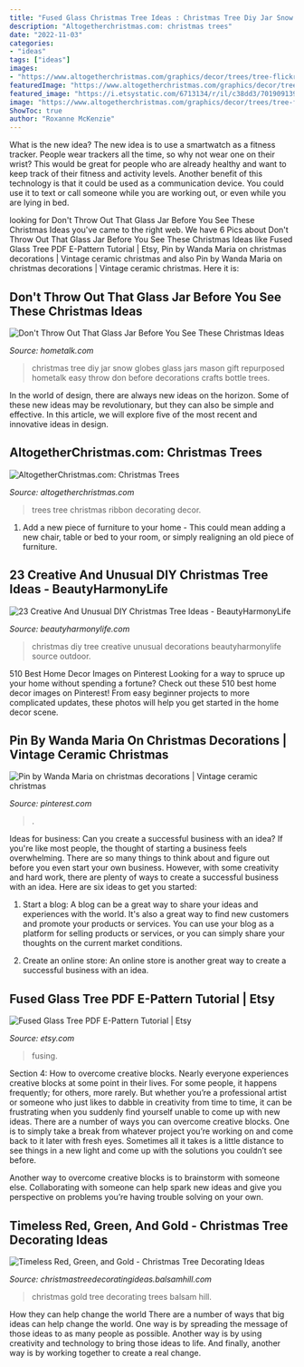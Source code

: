 ```yaml
---
title: "Fused Glass Christmas Tree Ideas : Christmas Tree Diy Jar Snow Globes Glass Jars Mason Gift Repurposed Hometalk Easy Throw Don Before Decorations Crafts Bottle Trees"
description: "Altogetherchristmas.com: christmas trees"
date: "2022-11-03"
categories:
- "ideas"
tags: ["ideas"]
images:
- "https://www.altogetherchristmas.com/graphics/decor/trees/tree-flickr-jack_english1.jpg"
featuredImage: "https://www.altogetherchristmas.com/graphics/decor/trees/tree-flickr-jack_english1.jpg"
featured_image: "https://i.etsystatic.com/6713134/r/il/c38dd3/701909139/il_794xN.701909139_pebg.jpg"
image: "https://www.altogetherchristmas.com/graphics/decor/trees/tree-flickr-jack_english1.jpg"
ShowToc: true
author: "Roxanne McKenzie"
---
```



What is the new idea?
The new idea is to use a smartwatch as a fitness tracker. People wear trackers all the time, so why not wear one on their wrist? This would be great for people who are already healthy and want to keep track of their fitness and activity levels. Another benefit of this technology is that it could be used as a communication device. You could use it to text or call someone while you are working out, or even while you are lying in bed.

	

		
looking for Don&#039;t Throw Out That Glass Jar Before You See These Christmas Ideas you've came to the right web. We have 6 Pics about Don&#039;t Throw Out That Glass Jar Before You See These Christmas Ideas like Fused Glass Tree PDF E-Pattern Tutorial | Etsy, Pin by Wanda Maria on christmas decorations | Vintage ceramic christmas and also Pin by Wanda Maria on christmas decorations | Vintage ceramic christmas. Here it is:
		
    
## Don&#039;t Throw Out That Glass Jar Before You See These Christmas Ideas

<img loading=lazy src="https://cdn-fastly.hometalk.com/media/2016/10/19/3583085/s-don-t-throw-out-that-glass-jar-before-you-see-these-christmas-ideas-christmas-decorations.jpg?size=1600x1000&amp;nocrop=1" onerror="this.onerror=null;this.src='https://tse3.mm.bing.net/th?id=OIP.l_2A-ZDVR35ArqG7WWs79AHaLM&amp;pid=15.1';" alt="Don&#039;t Throw Out That Glass Jar Before You See These Christmas Ideas">

_Source: hometalk.com_

>christmas tree diy jar snow globes glass jars mason gift repurposed hometalk easy throw don before decorations crafts bottle trees. 

	

In the world of design, there are always new ideas on the horizon. Some of these new ideas may be revolutionary, but they can also be simple and effective. In this article, we will explore five of the most recent and innovative ideas in design.

    
## AltogetherChristmas.com: Christmas Trees

<img loading=lazy src="https://www.altogetherchristmas.com/graphics/decor/trees/tree-flickr-jack_english1.jpg" onerror="this.onerror=null;this.src='https://tse4.mm.bing.net/th?id=OIP.tBKAfCZ5GFmJszyr35WtMgHaKm&amp;pid=15.1';" alt="AltogetherChristmas.com: Christmas Trees">

_Source: altogetherchristmas.com_

>trees tree christmas ribbon decorating decor. 

	

1. Add a new piece of furniture to your home - This could mean adding a new chair, table or bed to your room, or simply realigning an old piece of furniture.

    
## 23 Creative And Unusual DIY Christmas Tree Ideas - BeautyHarmonyLife

<img loading=lazy src="https://beautyharmonylife.com/wp-content/uploads/2013/12/diy-outdoor-christmas-decorations-ideas-800x1018.jpg" onerror="this.onerror=null;this.src='https://tse1.mm.bing.net/th?id=OIP.GhywnWccVXi3EMhT8VFNhAHaJb&amp;pid=15.1';" alt="23 Creative And Unusual DIY Christmas Tree Ideas - BeautyHarmonyLife">

_Source: beautyharmonylife.com_

>christmas diy tree creative unusual decorations beautyharmonylife source outdoor. 

	

510 Best Home Decor Images on Pinterest
Looking for a way to spruce up your home without spending a fortune? Check out these 510 best home decor images on Pinterest! From easy beginner projects to more complicated updates, these photos will help you get started in the home decor scene.

    
## Pin By Wanda Maria On Christmas Decorations | Vintage Ceramic Christmas

<img loading=lazy src="https://i.pinimg.com/736x/0d/ef/6b/0def6b1b4fad3b9a299a1775378ec227.jpg" onerror="this.onerror=null;this.src='https://tse4.mm.bing.net/th?id=OIP.CLbVJh-i9YWtx5vQBgh_WQHaJ2&amp;pid=15.1';" alt="Pin by Wanda Maria on christmas decorations | Vintage ceramic christmas">

_Source: pinterest.com_

>. 

	

Ideas for business: Can you create a successful business with an idea?
If you're like most people, the thought of starting a business feels overwhelming. There are so many things to think about and figure out before you even start your own business. However, with some creativity and hard work, there are plenty of ways to create a successful business with an idea. Here are six ideas to get you started:
1) Start a blog: A blog can be a great way to share your ideas and experiences with the world. It's also a great way to find new customers and promote your products or services. You can use your blog as a platform for selling products or services, or you can simply share your thoughts on the current market conditions.

2) Create an online store: An online store is another great way to create a successful business with an idea.

    
## Fused Glass Tree PDF E-Pattern Tutorial | Etsy

<img loading=lazy src="https://i.etsystatic.com/6713134/r/il/c38dd3/701909139/il_794xN.701909139_pebg.jpg" onerror="this.onerror=null;this.src='https://tse3.mm.bing.net/th?id=OIP.9uouWkBMdwfNA6sz1SjIwAHaNG&amp;pid=15.1';" alt="Fused Glass Tree PDF E-Pattern Tutorial | Etsy">

_Source: etsy.com_

>fusing. 

	

Section 4: How to overcome creative blocks.
Nearly everyone experiences creative blocks at some point in their lives. For some people, it happens frequently; for others, more rarely. But whether you’re a professional artist or someone who just likes to dabble in creativity from time to time, it can be frustrating when you suddenly find yourself unable to come up with new ideas.
There are a number of ways you can overcome creative blocks. One is to simply take a break from whatever project you’re working on and come back to it later with fresh eyes. Sometimes all it takes is a little distance to see things in a new light and come up with the solutions you couldn’t see before.

Another way to overcome creative blocks is to brainstorm with someone else. Collaborating with someone can help spark new ideas and give you perspective on problems you’re having trouble solving on your own.

    
## Timeless Red, Green, And Gold - Christmas Tree Decorating Ideas

<img loading=lazy src="http://christmastreedecoratingideas.balsamhill.com/wp-content/uploads/2016/02/DSC_0167-resize.jpg" onerror="this.onerror=null;this.src='https://tse1.mm.bing.net/th?id=OIP.w_RUQUuKAaonVR4-TMunIwHaLH&amp;pid=15.1';" alt="Timeless Red, Green, and Gold - Christmas Tree Decorating Ideas">

_Source: christmastreedecoratingideas.balsamhill.com_

>christmas gold tree decorating trees balsam hill. 

	

How they can help change the world
There are a number of ways that big ideas can help change the world. One way is by spreading the message of those ideas to as many people as possible. Another way is by using creativity and technology to bring those ideas to life. And finally, another way is by working together to create a real change.

